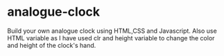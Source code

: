 # analogue-clock
Build your own analogue clock using HTML,CSS and Javascript. Also use HTML variable as I have used clr and height variable to change the color and height of the clock's hand.
